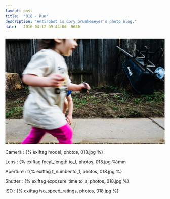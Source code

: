```yaml
---
layout: post
title:  "018 - Run"
description: "Antirobot is Cory Grunkemeyer's photo blog."
date:   2016-04-12 09:44:00 -0600
---
```


![018 - Run](/photos/018.jpg)

Camera
: {% exiftag model, photos, 018.jpg %}

Lens
: {% exiftag focal_length.to_f, photos, 018.jpg %}mm

Aperture
: f{% exiftag f_number.to_f, photos, 018.jpg %}

Shutter
: {% exiftag exposure_time.to_s, photos, 018.jpg %}

ISO
: {% exiftag iso_speed_ratings, photos, 018.jpg %}
